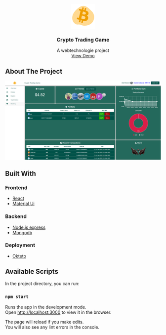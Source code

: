 <!-- PROJECT LOGO -->
<br />
<div align="center">
  <a href="https://github.com/othneildrew/Best-README-Template">
    <img src="assets/logo.gif" alt="Logo" width="80" height="80">
  </a>

  <h3 align="center">Crypto Trading Game</h3>

  <p align="center">
    A webtechnologie project 
    <br />
    <a href="https://crypto-game-wt.web.app/">View Demo</a>
  </p>
</div>

## About The Project

<p align="center">
  <img src="assets/page.png" />
</p>

## Built With

### Frontend

* [React](https://reactjs.org/)
* [Material Ui](https://mui.com/)

### Backend 

* [Node.js express](https://expressjs.com/)
* [Mongodb](https://www.mongodb.com/)

### Deployment 

* [Okteto](https://okteto.com/)
## Available Scripts

In the project directory, you can run:

### `npm start`

Runs the app in the development mode.\
Open [http://localhost:3000](http://localhost:3000) to view it in the browser.

The page will reload if you make edits.\
You will also see any lint errors in the console.
